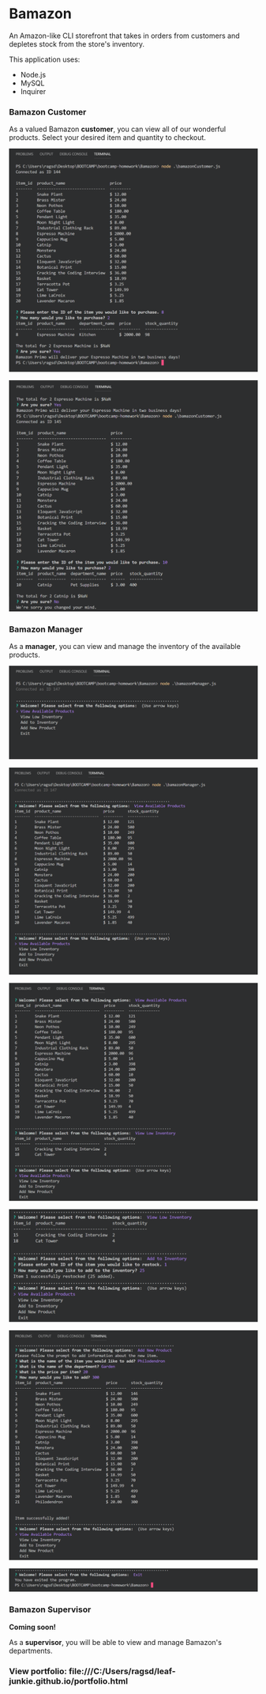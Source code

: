 # Bamazon
An Amazon-like CLI storefront that takes in orders from customers and depletes stock from the store's inventory.

This application uses:
* Node.js
* MySQL
* Inquirer

### Bamazon Customer
As a valued Bamazon **customer**, you can view all of our wonderful products.
Select your desired item and quantity to checkout.

![Image 1](images/img-1.png)

![Image 2](images/img-2.png)

### Bamazon Manager
As a **manager**, you can view and manage the inventory of the available products. 

![Image 3](/images/img-3.png) 

![Image 4](/images/img-4.png)

![Image 5](/images/img-5.png)

![Image 6](/images/img-6.png)

![Image 7](/images/img-7.png)

![Image 8](/images/img-8.png)


### Bamazon Supervisor
**Coming soon!**

As a **supervisor**, you will be able to view and manage Bamazon's departments.


### View portfolio: file:///C:/Users/ragsd/leaf-junkie.github.io/portfolio.html